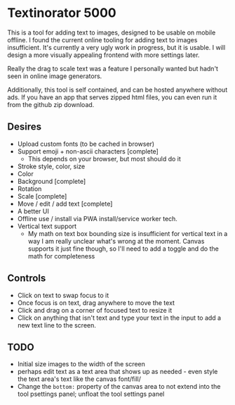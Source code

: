 # Textinorator 5000

This is a tool for adding text to images, designed to be usable on mobile offline. I found the current online tooling for adding text to images insufficient. It's currently a very ugly work in progress, but it is usable. I will design a more visually appealing frontend with more settings later.

Really the drag to scale text was a feature I personally wanted but hadn't seen in online image generators.

Additionally, this tool is self contained, and can be hosted anywhere without ads. If you have an app that serves zipped html files, you can even run it from the github zip download.

## Desires

- Upload custom fonts (to be cached in browser)
- Support emoji + non-ascii characters [complete]
  - This depends on your browser, but most should do it
- Stroke style, color, size
- Color
- Background [complete]
- Rotation
- Scale [complete]
- Move / edit / add text [complete]
- A better UI
- Offline use / install via PWA install/service worker tech.
- Vertical text support
  - My math on text box bounding size is insufficient for vertical text
	  in a way I am really unclear what's wrong at the moment. Canvas
		supports it just fine though, so I'll need to add a toggle
		and do the math for completeness

## Controls

- Click on text to swap focus to it
- Once focus is on text, drag anywhere to move the text
- Click and drag on a corner of focused text to resize it
- Click on anything that isn't text and type your text in the input
  to add a new text line to the screen.


## TODO

- Initial size images to the width of the screen
- perhaps edit text as a text area that shows up as needed - even style the
  text area's text like the canvas font/fill/
- Change the `bottom:` property of the canvas area to not extend into the tool psettings panel; unfloat the tool settings panel

